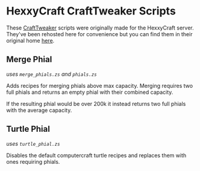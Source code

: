 # HexxyCraft CraftTweaker Scripts

These [CraftTweaker](https://modrinth.com/mod/crafttweaker) scripts were originally made for the HexxyCraft server. They've been rehosted here for convenience but you can find them in their original home [here](https://github.com/HexxyCraft/modpack/tree/13ff7938c02066e30644153c03eb80011247cfb6/scripts).

## Merge Phial

_uses `merge_phials.zs` and `phials.zs`_

Adds recipes for merging phials above max capacity. Merging requires two full phials and returns an empty phial with their combined capacity.

If the resulting phial would be over 200k it instead returns two full phials with the average capacity.

## Turtle Phial

_uses `turtle_phial.zs`_

Disables the default computercraft turtle recipes and replaces them with ones requiring phials. 